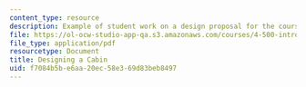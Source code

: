 ```yaml
---
content_type: resource
description: Example of student work on a design proposal for the course project.
file: https://ol-ocw-studio-app-qa.s3.amazonaws.com/courses/4-500-introduction-to-design-computing-fall-2008/f7084b5be6aa20ec58e369d83beb8497_assn1_6.pdf
file_type: application/pdf
resourcetype: Document
title: Designing a Cabin
uid: f7084b5b-e6aa-20ec-58e3-69d83beb8497
---
```

